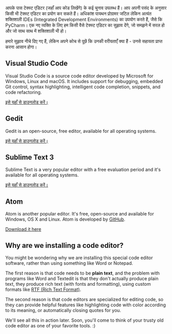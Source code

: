 आपके पास टेक्स्ट एडिटर (जहाँ आप कोड लिखेंगे) के कई चुनाव उपलब्ध हैं। आप अपनी पसंद के अनुसार किसी भी टेक्स्ट एडिटर का प्रयोग कर सकते हैं। अधिकांश पायथन प्रोग्रामर जटिल लेकिन अत्यंत शक्तिशाली IDEs (Integrated Development Environments) का उपयोग करते हैं, जैसे कि PyCharm। एक नए व्यक्ति के लिए हम किसी वैसे टेक्स्ट एडिटर का सुझाव देंगे, जो समझने में सरल हो और जो साथ साथ में शक्तिशाली भी हो।

हमारे सुझाव नीचे दिए गए हैं, लेकिन अपने कोच से पूछें कि उनकी वरीयताएंँ क्या हैं - उनसे सहायता प्राप्त करना आसान होगा।

## Visual Studio Code

Visual Studio Code is a source code editor developed by Microsoft for Windows, Linux and macOS. It includes support for debugging, embedded Git control, syntax highlighting, intelligent code completion, snippets, and code refactoring.

[इसे यहाँ से डाउनलोड करें।](https://code.visualstudio.com/download)

## Gedit

Gedit is an open-source, free editor, available for all operating systems.

[इसे यहाँ से डाउनलोड करें।](https://wiki.gnome.org/Apps/Gedit#Download)

## Sublime Text 3

Sublime Text is a very popular editor with a free evaluation period and it's available for all operating systems.

[इसे यहाँ से डाउनलोड करें।](https://www.sublimetext.com/3)

## Atom

Atom is another popular editor. It's free, open-source and available for Windows, OS X and Linux. Atom is developed by [GitHub](https://github.com/).

[Download it here](https://atom.io/)

## Why are we installing a code editor?

You might be wondering why we are installing this special code editor software, rather than using something like Word or Notepad.

The first reason is that code needs to be **plain text**, and the problem with programs like Word and Textedit is that they don't actually produce plain text, they produce rich text (with fonts and formatting), using custom formats like [RTF (Rich Text Format)](https://en.wikipedia.org/wiki/Rich_Text_Format).

The second reason is that code editors are specialized for editing code, so they can provide helpful features like highlighting code with color according to its meaning, or automatically closing quotes for you.

We'll see all this in action later. Soon, you'll come to think of your trusty old code editor as one of your favorite tools. :)